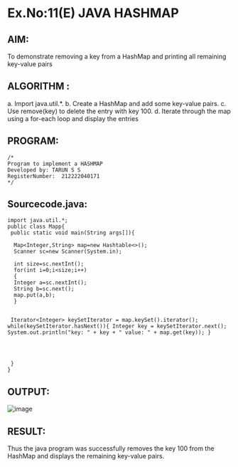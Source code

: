 # Ex.No:11(E)  JAVA HASHMAP

## AIM:
To demonstrate removing a key from a HashMap and printing all remaining key-value pairs
## ALGORITHM :

a.	Import java.util.*.
b.	Create a HashMap and add some key-value pairs.
c.	Use remove(key) to delete the entry with key 100.
d.	Iterate through the map using a for-each loop and display the entries

## PROGRAM:
 ```
/*
Program to implement a HASHMAP
Developed by: TARUN S S
RegisterNumber:  212222040171
*/
```

## Sourcecode.java:

```
import java.util.*;  
public class Mapp{  
 public static void main(String args[]){ 
     
  Map<Integer,String> map=new Hashtable<>(); 
  Scanner sc=new Scanner(System.in);
  
  int size=sc.nextInt();
  for(int i=0;i<size;i++)
  {
  Integer a=sc.nextInt();
  String b=sc.next();
  map.put(a,b);  
  } 
 
  
 Iterator<Integer> keySetIterator = map.keySet().iterator(); while(keySetIterator.hasNext()){ Integer key = keySetIterator.next(); System.out.println("key: " + key + " value: " + map.get(key)); }




 }  
}
```





## OUTPUT:
![image](https://github.com/user-attachments/assets/6f6b9777-5f46-443f-a301-4e6326f82401)



## RESULT:
Thus the java program was successfully removes the key 100 from the HashMap and displays the remaining key-value pairs.




